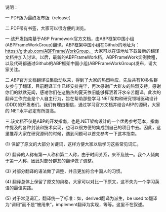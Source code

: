 
说明：

一.PDF版为最终发布版（release）

二.PDF带有书签，大家可以很方便的浏览。


一.该开发指南基于ABP Framework官方文档，由ABP框架中国小组(ABPFrameWorkGroup)翻译。ABP框架中国小组在Github的地址为：https://github.com/ABPFrameWorkGroup，
大家可以在该地址下载最新的翻译文档并加入讨论。以后，最新的ABPFrameWork档，ABPFrameWork实例教程，以及代码都通过Github的ABP框架中国小组(ABPFrameWorkGroup)发布，请大家关注。

二.ABP官方文档翻译征集启动以来，得到了大家的热烈响应，先后共有10多名群友参与了翻译，目前翻译工作已经安排完毕，再次感谢广大群友的热烈支持，感谢你们的默默无闻，感谢你们在这酷热的夏天依旧能够挥洒着汗水辛苦翻译。此次的翻译工作完全是个人自主行为，旨在帮助那些学习.NET架构和研究领域驱动设计(DDD)的开发者们。我们有理由相信，通过学习官方文档并结合ABP的源码，大家的.NET水平必定有所提高。

三.该文档不仅是ABP的开发指南，也是.NET架构设计的一个优秀参考范本，指南中提及的各种封装和技术实现，也可以很方便的集成到自己的项目中去。因此，这里推荐大家在研究源码的时候，遇到问题可以首先参考一下这本指南。

(1)	保留了原文的大部分关键词，这样方便大家以后学习这些常见词汇。

(2)	翻译的人称有第一人称和第二人称，由于时间关系，来不及统一。我个人倾向于第一人称，因此对部分群友的翻译做了调整。

(3)	对部分翻译的语法做了调整，并且更加符合中国人的习惯。

(4)	翻译总体上保留了原文的风格，大家可以对比一下原文，这不失为一个学习英语的最佳实践。

(5)	对于常见词汇，翻译统一了标准：如，derived翻译为派生，be used to翻译为“调用”而不是“被用来”，implement翻译为实现，等等。这里不在叙述。
